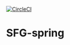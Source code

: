 [![CircleCI](https://circleci.com/gh/Suveshtr/SFG-spring.svg?style=svg)](https://circleci.com/gh/Suveshtr/SFG-spring)

# SFG-spring